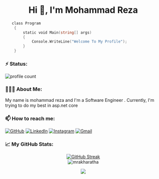 <h1 align="center">Hi 👋, I'm Mohammad Reza</h1>

```go
   class Program
    {
        static void Main(string[] args)
        {
            Console.WriteLine("Welcome To My Profile");
        }
    }
```

<h3>⚡️ Status:</h3>

![profile count](https://komarev.com/ghpvc/?username=mrakharatha&color=red)&nbsp;


<h3>👨🏻‍💻 About Me:</h3>

My name is mohammad reza and I'm a Software Engineer . Currently, I'm trying to do my best in asp.net core 

<h3 align="left">📫 How to reach me:</h3>

<p align="left">
	<a href="https://github.com/mrakharatha"><img src="https://img.icons8.com/bubbles/50/000000/github.png" alt="GitHub"/></a>
	<a href="https://www.linkedin.com/in/seyed-mohammad-reza-azad-a6a5281b2/"><img src="https://img.icons8.com/bubbles/50/000000/linkedin.png" alt="LinkedIn"/></a>
	<a href="https://www.instagram.com/mohammad_reza.azad"><img src="https://img.icons8.com/bubbles/50/000000/instagram.png" alt="Instagram"/></a>
	<a href="mailto:mrakharatha78@gmail.com"><img src="https://img.icons8.com/bubbles/50/000000/gmail.png" alt="Gmail"/></a>
</p>


<h3 align="left"> &#x1f4c8; My GitHub Stats:</h3>

<div align="center">
	
[![GitHub Streak](https://streak-stats.demolab.com?user=mrakharatha&theme=dark&hide_border=true)](https://git.io/streak-stats)	
![mrakharatha](https://github-readme-stats.vercel.app/api?username=mrakharatha&show_icons=true&theme=dark&hide_border=true)
	
</div>

<div align="center">

<a href="https://coffeebede.ir/buycoffee/mohammadrezaazad"><img class="img-fluid" src="https://coffeebede.ir/DashboardTemplateV2/app-assets/images/banner/default-yellow.svg" /></a>
	
</div>

